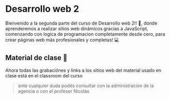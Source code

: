 # Desarrollo web 2

Bienvenido a la segunda parte del curso de Desarrollo web 2!! 🤗, donde aprenderemos a realizar sitios web dinámicos gracias a JavaScript, comenzando con logica de programacion completamente desde cero, para crear páginas web más profesionales y completas! 💻

## Material de clase 📖

Ahora todas las grabaciónes y links a los sitios web del material usado en clase está en el classroom del curso

> ante cualquier duda podés consultar con la administración de la agencia o con el profesor Nicolás